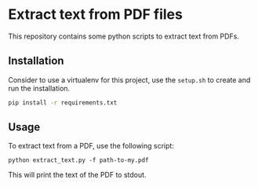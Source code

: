 # Extract text from PDF files

This repository contains some python scripts to extract text from PDFs.

## Installation

Consider to use a virtualenv for this project, use the `setup.sh` to create and run the installation.

```bash
pip install -r requirements.txt
```

## Usage

To extract text from a PDF, use the following script:

```
python extract_text.py -f path-to-my.pdf
```

This will print the text of the PDF to stdout.
